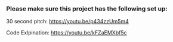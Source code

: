### Please make sure this project has the following set up:
30 second pitch:
https://youtu.be/p434zzUm5m4

Code Exlpination:
https://youtu.be/kFZaEMXbf5c
